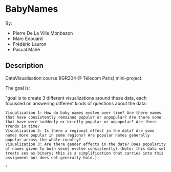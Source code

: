 # BabyNames

By:
* Pierre De La Ville Monbazon
* Marc Edouard
* Frédéric Lauron
* Pascal Mahé

## Description

DataVisualisation course (IGR204 @ Télécom Paris) mini-project.

The goal is:

"goal is to create 3 different visualizations around these data, each focussed on answering different kinds of questions about the data:

    Visualization 1: How do baby names evolve over time? Are there names that have consistently remained popular or unpopular? Are there some that have were suddenly or briefly popular or unpopular? Are there trends in time?
    Visualization 2: Is there a regional effect in the data? Are some names more popular in some regions? Are popular names generally popular across the whole country?
    Visualization 3: Are there gender effects in the data? Does popularity of names given to both sexes evolve consistently? (Note: this data set treats sex as binary; this is a simplification that carries into this assignment but does not generally hold.)
"